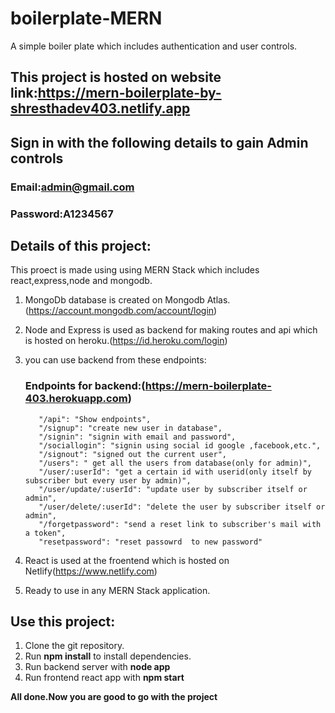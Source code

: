 # boilerplate-MERN
A simple boiler plate which includes authentication and user controls.

## This project is hosted on website link:https://mern-boilerplate-by-shresthadev403.netlify.app

## Sign in with the following details to gain Admin controls
   ###  Email:admin@gmail.com 
   ###  Password:A1234567
   



## Details of this project:

  This proect is made using using MERN Stack which includes react,express,node and mongodb.
  
  1) MongoDb database is created on Mongodb Atlas.(https://account.mongodb.com/account/login)
  
  2) Node and Express is used as backend for making routes and api which  is hosted on heroku.(https://id.heroku.com/login)
         
         
  3) you can use backend from these endpoints:
        
     ### Endpoints for backend:(https://mern-boilerplate-403.herokuapp.com)

            "/api": "Show endpoints",
            "/signup": "create new user in database",
            "/signin": "signin with email and password",
            "/sociallogin": "signin using social id google ,facebook,etc.",
            "/signout": "signed out the current user",
            "/users": " get all the users from database(only for admin)",
            "/user/:userId": "get a certain id with userid(only itself by subscriber but every user by admin)",
            "/user/update/:userId": "update user by subscriber itself or admin",
            "/user/delete/:userId": "delete the user by subscriber itself or admin",
            "/forgetpassword": "send a reset link to subscriber's mail with a token",
            "resetpassword": "reset passowrd  to new password"
            
            
            
  4) React is used at the froentend which is hosted on Netlify(https://www.netlify.com)
  
  5) Ready to use in any MERN Stack application.


## Use this project:

 1) Clone the git repository.
 2) Run **npm install** to install dependencies.
 3) Run backend server with **node app**
 4) Run frontend react app with **npm start**

 **All done.Now you are good to go with the project**
